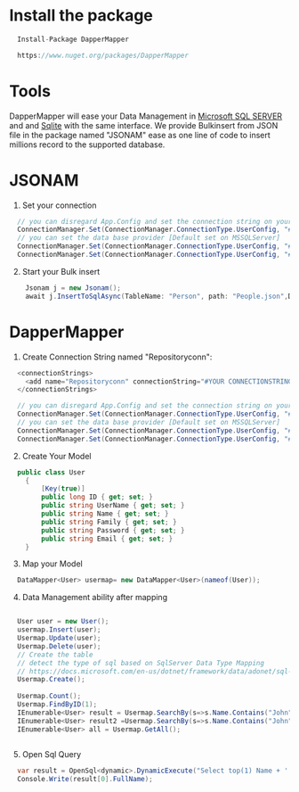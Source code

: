 # Install the package
```csharp
  Install-Package DapperMapper

  https://www.nuget.org/packages/DapperMapper
```

# Tools
DapperMapper will ease your Data Management in 
<a href="https://docs.microsoft.com/en-us/sql/ssms/sql-server-management-studio-ssms?view=sql-server-2017&OCID=AID739534_SEM_9tLWfSfr&MarinID=s9tLWfSfr_340829462613_sql%20server%20management%20studio_e_c__68566393156_kwd-299629594689_&viewFallbackFrom=sql-server-2017%3F"> Microsoft SQL SERVER </a> and 
and <a href = "https://www.sqlite.org/index.html"> Sqlite</a> 
with the same interface. 
We provide Bulkinsert from JSON file in the package named "JSONAM" ease as one line of code to insert millions record to the supported database.

# JSONAM
1. Set your connection
```csharp
  // you can disregard App.Config and set the connection string on your program
  ConnectionManager.Set(ConnectionManager.ConnectionType.UserConfig, "#YOURCONNECTIONSTRING");
  // you can set the data base provider [Default set on MSSQLServer]
  ConnectionManager.Set(ConnectionManager.ConnectionType.UserConfig, "#YOURCONNECTIONSTRING",ConnectionManager.Provider.SqlClient);
  ConnectionManager.Set(ConnectionManager.ConnectionType.UserConfig, "#YOURCONNECTIONSTRING",ConnectionManager.Provider.Sqlite);
```
2. Start your Bulk insert
```csharp
	Jsonam j = new Jsonam();
	await j.InsertToSqlAsync(TableName: "Person", path: "People.json",DuplicateCheckingColumn:  "pid");
```

# DapperMapper

1. Create Connection String named "Repositoryconn":

```csharp
  <connectionStrings>
    <add name="Repositoryconn" connectionString="#YOUR CONNECTIONSTRING#"/>
  </connectionStrings>
```

```csharp
  // you can disregard App.Config and set the connection string on your program
  ConnectionManager.Set(ConnectionManager.ConnectionType.UserConfig, "#YOURCONNECTIONSTRING");
  // you can set the data base provider [Default set on MSSQLServer]
  ConnectionManager.Set(ConnectionManager.ConnectionType.UserConfig, "#YOURCONNECTIONSTRING",ConnectionManager.Provider.SqlClient);
  ConnectionManager.Set(ConnectionManager.ConnectionType.UserConfig, "#YOURCONNECTIONSTRING",ConnectionManager.Provider.Sqlite);
```

2. Create Your Model

```csharp
  public class User
    {
        [Key(true)]
        public long ID { get; set; }
        public string UserName { get; set; }
        public string Name { get; set; }
        public string Family { get; set; }
        public string Password { get; set; }
        public string Email { get; set; }
    }
```

3. Map your Model

```csharp
  DataMapper<User> usermap= new DataMapper<User>(nameof(User));
```

4. Data Management ability after mapping

```csharp

  User user = new User();
  usermap.Insert(user);
  Usermap.Update(user);
  Usermap.Delete(user);
  // Create the table
  // detect the type of sql based on SqlServer Data Type Mapping
  // https://docs.microsoft.com/en-us/dotnet/framework/data/adonet/sql-server-data-type-mappings
  Usermap.Create();
  
  Usermap.Count();
  Usermap.FindByID(1);
  IEnumerable<User> result = Usermap.SearchBy(s=>s.Name.Contains("John"));
  IEnumerable<User> result2 =Usermap.SearchBy(s=>s.Name.Contains("John") && s.Family == "Doe");
  IEnumerable<User> all = Usermap.GetAll();
  
```

5. Open Sql Query

```csharp
  var result = OpenSql<dynamic>.DynamicExecute("Select top(1) Name + ' ' + Family as FullName from User");
  Console.Write(result[0].FullName);
```

